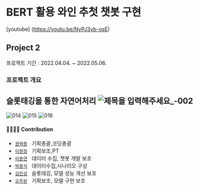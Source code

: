# BERT 활용 와인 추첫 챗봇 구현  

 [youtube] (https://youtu.be/NyPJ3vb-osE)


## Project 2
프로젝트 기간 : 2022.04.04. ~ 2022.05.06.


### 프로젝트 개요 

슬롯태깅을 통한 자연어처리 
![제목을 입력해주세요_-002](https://user-images.githubusercontent.com/96768479/175244776-1693578d-cb1b-4580-b3e3-1ef765d04eaf.png)
--------------------------

![014](https://user-images.githubusercontent.com/96768479/175249123-09e3ae10-47d2-4790-996a-4834a237b497.png)
![015](https://user-images.githubusercontent.com/96768479/175250234-295c0a2d-f9e3-474d-82c1-9e7c94508ec9.png)
![016](https://user-images.githubusercontent.com/96768479/175250257-c6d03ec3-2225-4acf-b183-87166b8b01d5.png)



#### 👨‍👩‍👦‍👦 Contribution  

- [`권혁종`](https://github.com/gitHek) &nbsp; 기획총괄,코딩총괄
- [`이현정`](https://github.com/hyunjung28) &nbsp; 기획보조,PT
- [`이동연`](https://github.com/movingkite) &nbsp; 데이터 수집, 챗봇 개발 보조
- [`박종석`](https://github.com/blazestar95) &nbsp; 데이터수집,시나리오 구상
- [`김민성`](https://github.com/nycticebus0915) &nbsp; 슬롯태깅, 모델 성능 개선 보조
- [`오주완`](https://github.com/joowaun93) &nbsp; 기획보조, 모델 구현 보조
